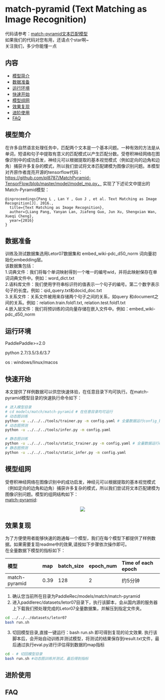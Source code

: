 # match-pyramid (Text Matching as Image Recognition)

代码请参考：[match-pyramid文本匹配模型](https://github.com/PaddlePaddle/PaddleRec/blob/master/models/match/match-pyramid)  
如果我们的代码对您有用，还请点个star啊~  
关注我们，多少你能懂一点  

## 内容

- [模型简介](#模型简介)
- [数据准备](#数据准备)
- [运行环境](#运行环境)
- [快速开始](#快速开始)
- [模型组网](#模型组网)
- [效果复现](#效果复现)
- [进阶使用](#进阶使用)
- [FAQ](#FAQ)


## 模型简介
在许多自然语言处理任务中，匹配两个文本是一个基本问题。一种有效的方法是从单词，短语和句子中提取有意义的匹配模式以产生匹配分数。受卷积神经网络在图像识别中的成功启发，神经元可以根据提取的基本视觉模式（例如定向的边角和边角）捕获许多复杂的模式，所以我们尝试将文本匹配建模为图像识别问题。本模型对齐原作者庞亮开源的tensorflow代码：https://github.com/pl8787/MatchPyramid-TensorFlow/blob/master/model/model_mp.py， 实现了下述论文中提出的Match-Pyramid模型：

```text
@inproceedings{Pang L , Lan Y , Guo J , et al. Text Matching as Image Recognition[J]. 2016.,
  title={Text Matching as Image Recognition},
  author={Liang Pang, Yanyan Lan, Jiafeng Guo, Jun Xu, Shengxian Wan, Xueqi Cheng},
  year={2016}
}
```

## 数据准备
训练及测试数据集选用Letor07数据集和 embed_wiki-pdc_d50_norm 词向量初始化embedding层。  
该数据集包括：  
1.词典文件：我们将每个单词映射得到一个唯一的编号wid，并将此映射保存在单词词典文件中。例如：word_dict.txt  
2.语料库文件：我们使用字符串标识符的值表示一个句子的编号。第二个数字表示句子的长度。例如：qid_query.txt和docid_doc.txt  
3.关系文件：关系文件被用来存储两个句子之间的关系，如query 和document之间的关系。例如：relation.train.fold1.txt, relation.test.fold1.txt  
4.嵌入层文件：我们将预训练的词向量存储在嵌入文件中。例如：embed_wiki-pdc_d50_norm  

## 运行环境
PaddlePaddle>=2.0

python 2.7/3.5/3.6/3.7

os : windows/linux/macos  

## 快速开始
本文提供了样例数据可以供您快速体验，在任意目录下均可执行。在match-pyramid模型目录的快速执行命令如下： 
```bash
# 进入模型目录
# cd models/match/match-pyramid # 在任意目录均可运行
# 动态图训练
python -u ../../../tools/trainer.py -m config.yaml # 全量数据运行config_bigdata.yaml 
# 动态图预测
python -u ../../../tools/infer.py -m config.yaml 

# 静态图训练
python -u ../../../tools/static_trainer.py -m config.yaml # 全量数据运行config_bigdata.yaml 
# 静态图预测
python -u ../../../tools/static_infer.py -m config.yaml 
```  

## 模型组网
受卷积神经网络在图像识别中的成功启发，神经元可以根据提取的基本视觉模式（例如定向的边角和边角）捕获许多复杂的模式，所以我们尝试将文本匹配建模为图像识别问题。模型的组网结构如下：  
[match-pyramid](https://arxiv.org/pdf/1602.06359.pdf):
<p align="center">
<img align="center" src="../../../doc/imgs/match-pyramid.png">
<p>


## 效果复现
为了方便使用者能够快速的跑通每一个模型，我们在每个模型下都提供了样例数据。如果需要复现readme中的效果,请按如下步骤依次操作即可。  
在全量数据下模型的指标如下：  

| 模型 | map | batch_size | epoch_num| Time of each epoch |
| :------| :------ | :------ | :------| :------ | 
| match-pyramid | 0.39 | 128 | 2 | 约5分钟 |

1. 确认您当前所在目录为PaddleRec/models/match/match-pyramid
2. 进入paddlerec/datasets/letor07目录下，执行该脚本，会从国内源的服务器上下载我们预处理完成的Letor07全量数据集，并解压到指定文件夹。
``` bash
cd ../../../datasets/letor07
bash run.sh
```
3. 切回模型目录,直接一键运行：bash run.sh 即可得到复现的论文效果.
执行该脚本后，会开始自动训练并测试模型，将测试的结果保存到result.txt文件，最后通过执行eval.py进行评估得到数据的map指标   
```bash
cd - # 切回模型目录
bash run.sh #动态图训练并测试，最后得到指标
```

## 进阶使用
  
## FAQ
